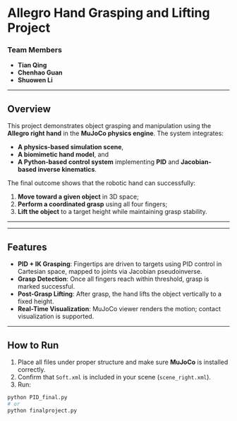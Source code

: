 # **Allegro Hand Grasping and Lifting Project**

### **Team Members**
- **Tian Qing**
- **Chenhao Guan**
- **Shuowen Li**

---

## **Overview**

This project demonstrates object grasping and manipulation using the **Allegro right hand** in the **MuJoCo physics engine**. The system integrates:

- **A physics-based simulation scene**,  
- **A biomimetic hand model**, and  
- **A Python-based control system** implementing **PID** and **Jacobian-based inverse kinematics**.

The final outcome shows that the robotic hand can successfully:
1. **Move toward a given object** in 3D space;
2. **Perform a coordinated grasp** using all four fingers;
3. **Lift the object** to a target height while maintaining grasp stability.

---


---

## **Features**

- **PID + IK Grasping**: Fingertips are driven to targets using PID control in Cartesian space, mapped to joints via Jacobian pseudoinverse.  
- **Grasp Detection**: Once all fingers reach within threshold, grasp is marked successful.  
- **Post-Grasp Lifting**: After grasp, the hand lifts the object vertically to a fixed height.  
- **Real-Time Visualization**: MuJoCo viewer renders the motion; contact visualization is supported.  

---

## **How to Run**

1. Place all files under proper structure and make sure **MuJoCo** is installed correctly.  
2. Confirm that `Soft.xml` is included in your scene (`scene_right.xml`).  
3. Run:

```bash
python PID_final.py
# or
python finalproject.py


